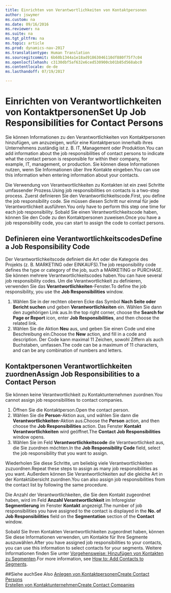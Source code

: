 ```yaml
---
title: Einrichten von Verantwortlichkeiten von Kontaktpersonen
author: jswymer
ms.custom: na
ms.date: 09/16/2016
ms.reviewer: na
ms.suite: na
ms.tgt_pltfrm: na
ms.topic: article
ms.prod: dynamics-nav-2017
ms.translationtype: Human Translation
ms.sourcegitcommit: 6b60b1344a1e18ad91863046110df880f75f7c04
ms.openlocfilehash: c3130dbf5af632e6ced530900cb01b85d568abc0
ms.contentlocale: de-de
ms.lasthandoff: 07/19/2017

---
```

# <a name="set-up-job-responsibilities-for-contact-persons"></a><span data-ttu-id="a559c-102">Einrichten von Verantwortlichkeiten von Kontaktpersonen</span><span class="sxs-lookup"><span data-stu-id="a559c-102">Set Up Job Responsibilities for Contact Persons</span></span>
<span data-ttu-id="a559c-103">Sie können Informationen zu den Verantwortlichkeiten von Kontaktpersonen hinzufügen, um anzuzeigen, wofür eine Kontaktperson innerhalb ihres Unternehmens zuständig ist z. B. IT, Management oder Produktion.</span><span class="sxs-lookup"><span data-stu-id="a559c-103">You can add information about the job responsibilities of contact persons to indicate what the contact person is responsible for within their company, for example, IT, management, or production.</span></span> <span data-ttu-id="a559c-104">Sie können diese Informationen nutzen, wenn Sie Informationen über Ihre Kontakte eingeben.</span><span class="sxs-lookup"><span data-stu-id="a559c-104">You can use this information when entering information about your contacts.</span></span>

<span data-ttu-id="a559c-105">Die Verwendung von Verantwortlichkeiten zu Kontakten ist ein zwei Schritte umfassender Prozess.</span><span class="sxs-lookup"><span data-stu-id="a559c-105">Using job responsibilities on contacts is a two-step process.</span></span> <span data-ttu-id="a559c-106">Zuerst definieren Sie den Verantwortlichkeitscode.</span><span class="sxs-lookup"><span data-stu-id="a559c-106">First, you define the job responsibility code.</span></span> <span data-ttu-id="a559c-107">Sie müssen diesen Schritt nur einmal für jede Verantwortlichkeit ausführen.</span><span class="sxs-lookup"><span data-stu-id="a559c-107">You only have to perform this step one time for each job responsibility.</span></span> <span data-ttu-id="a559c-108">Sobald Sie einen Verantwortlichkeitscode haben, können Sie den Code zu den Kontaktpersonen zuweisen.</span><span class="sxs-lookup"><span data-stu-id="a559c-108">Once you have a job responsibility code, you can start to assign the code to contact persons.</span></span>

## <a name="define-a-job-responsibility-code"></a><span data-ttu-id="a559c-109">Definieren eine Verantwortlichkeitscodes</span><span class="sxs-lookup"><span data-stu-id="a559c-109">Define a Job Responsibility Code</span></span>
<span data-ttu-id="a559c-110">Der Verantwortlichkeitscode definiert die Art oder die Kategorie des Projekts (z. B. MARKETING oder EINKAUFS).</span><span class="sxs-lookup"><span data-stu-id="a559c-110">The job responsibility code defines the type or category of the job, such a MARKETING or PURCHASE.</span></span> <span data-ttu-id="a559c-111">Sie können mehrere Verantwortlichkeitscodes haben.</span><span class="sxs-lookup"><span data-stu-id="a559c-111">You can have several job responsibility codes.</span></span> <span data-ttu-id="a559c-112">Um die Verantwortlichkeit zu definieren, verwenden Sie das **Verantwortlichkeiten**-Fenster.</span><span class="sxs-lookup"><span data-stu-id="a559c-112">To define the job responsibility, you use the **Job Responsibilities** window.</span></span>

1. <span data-ttu-id="a559c-113">Wählen Sie in der rechten oberen Ecke das Symbol **Nach Seite oder Bericht suchen** und geben **Verantwortlichkeiten** ein. Wählen Sie dann den zugehörigen Link aus.</span><span class="sxs-lookup"><span data-stu-id="a559c-113">In the top right corner, choose the **Search for Page or Report** icon, enter **Job Responsibilities**, and then choose the related link.</span></span>
2. <span data-ttu-id="a559c-114">Wählen Sie die Aktion **Neu** aus, und geben Sie einen Code und eine Beschreibung ein.</span><span class="sxs-lookup"><span data-stu-id="a559c-114">Choose the **New** action, and fill in a code and description.</span></span> <span data-ttu-id="a559c-115">Der Code kann maximal 11 Zeichen, sowohl Ziffern als auch Buchstaben, umfassen.</span><span class="sxs-lookup"><span data-stu-id="a559c-115">The code can be a maximum of 11 characters, and can be any combination of numbers and letters.</span></span>

## <a name="assign-job-responsibilities-to-a-contact-person"></a><span data-ttu-id="a559c-116">Kontaktpersonen Verantwortlichkeiten zuordnen</span><span class="sxs-lookup"><span data-stu-id="a559c-116">Assign Job Responsibilities to a Contact Person</span></span>
<span data-ttu-id="a559c-117">Sie können keine Verantwortlichkeit zu Kontaktunternehmen zuordnen.</span><span class="sxs-lookup"><span data-stu-id="a559c-117">You cannot assign job responsibilities to contact companies.</span></span>

1. <span data-ttu-id="a559c-118">Öffnen Sie die Kontaktperson.</span><span class="sxs-lookup"><span data-stu-id="a559c-118">Open the contact person.</span></span>
2. <span data-ttu-id="a559c-119">Wählen Sie die **Person**-Aktion aus, und wählen Sie dann die **Verantwortlichkeiten**-Aktion aus.</span><span class="sxs-lookup"><span data-stu-id="a559c-119">Choose the **Person** action, and then choose the **Job Responsibilities** action.</span></span> <span data-ttu-id="a559c-120">Das Fenster **Kontakt Verantwortlichkeiten** wird geöffnet.</span><span class="sxs-lookup"><span data-stu-id="a559c-120">The **Contact Job Responsibilities** window opens.</span></span>
3. <span data-ttu-id="a559c-121">Wählen Sie im Feld **Verantwortlichkeitscode** die Verantwortlichkeit aus, die Sie zuordnen möchten.</span><span class="sxs-lookup"><span data-stu-id="a559c-121">In the **Job Responsibility Code** field, select the job responsibility that you want to assign.</span></span>

<span data-ttu-id="a559c-122">Wiederholen Sie diese Schritte, um beliebig viele Verantwortlichkeiten zuzuordnen.</span><span class="sxs-lookup"><span data-stu-id="a559c-122">Repeat these steps to assign as many job responsibilities as you want.</span></span> <span data-ttu-id="a559c-123">Außerdem können Sie Verantwortlichkeiten auf die gleiche Art in der Kontaktübersicht zuordnen.</span><span class="sxs-lookup"><span data-stu-id="a559c-123">You can also assign job responsibilities from the contact list by following the same procedure.</span></span>

<span data-ttu-id="a559c-124">Die Anzahl der Verantwortlichkeiten, die Sie dem Kontakt zugeordnet haben, wird im Feld **Anzahl Verantwortlichkeit** im Inforegister **Segmentierung** im Fenster **Kontakt** angezeigt.</span><span class="sxs-lookup"><span data-stu-id="a559c-124">The number of job responsibilities you have assigned to the contact is displayed in the **No. of Job Responsibilities** field on the **Segmentation** section of the **Contact** window.</span></span>

<span data-ttu-id="a559c-125">Sobald Sie Ihren Kontakten Verantwortlichkeiten zugeordnet haben, können Sie diese Informationen verwenden, um Kontakte für Ihre Segmente auszuwählen.</span><span class="sxs-lookup"><span data-stu-id="a559c-125">After you have assigned job responsibilities to your contacts, you can use this information to select contacts for your segments.</span></span> <span data-ttu-id="a559c-126">Weitere Informationen finden Sie unter [Vorgehensweise: Hinzufügen von Kontakten zu Segmenten](marketing-add-contact-segment.md).</span><span class="sxs-lookup"><span data-stu-id="a559c-126">For more information, see [How to: Add Contacts to Segments](marketing-add-contact-segment.md).</span></span>

##<a name="see-also"></a><span data-ttu-id="a559c-127">Siehe auch</span><span class="sxs-lookup"><span data-stu-id="a559c-127">See Also</span></span>
[<span data-ttu-id="a559c-128">Anlegen von Kontaktpersonen</span><span class="sxs-lookup"><span data-stu-id="a559c-128">Create Contact Persons</span></span>](marketing-create-contact-persons.md)  
[<span data-ttu-id="a559c-129">Erstellen von Kontaktunternehmen</span><span class="sxs-lookup"><span data-stu-id="a559c-129">Create Contact Companies</span></span>](marketing-create-contact-companies.md)

